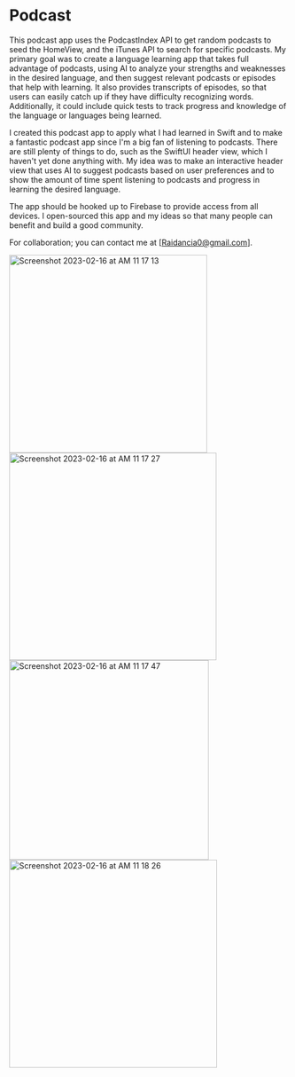# Podcast

This podcast app uses the PodcastIndex API to get random podcasts to seed the HomeView, and the iTunes API to search for specific podcasts. My primary goal was to create a language learning app that takes full advantage of podcasts, using AI to analyze your strengths and weaknesses in the desired language, and then suggest relevant podcasts or episodes that help with learning. It also provides transcripts of episodes, so that users can easily catch up if they have difficulty recognizing words. Additionally, it could include quick tests to track progress and knowledge of the language or languages being learned.

I created this podcast app to apply what I had learned in Swift and to make a fantastic podcast app since I'm a big fan of listening to podcasts. There are still plenty of things to do, such as the SwiftUI header view, which I haven't yet done anything with. My idea was to make an interactive header view that uses AI to suggest podcasts based on user preferences and to show the amount of time spent listening to podcasts and progress in learning the desired language.

The app should be hooked up to Firebase to provide access from all devices. I open-sourced this app and my ideas so that many people can benefit and build a good community.

For collaboration; you can contact me at [Raidancia0@gmail.com].










<img width="357" alt="Screenshot 2023-02-16 at AM 11 17 13" src="https://user-images.githubusercontent.com/92235772/219337353-a8b09448-09a7-48b7-b5a3-24e61625aba1.png">
<img width="374" alt="Screenshot 2023-02-16 at AM 11 17 27" src="https://user-images.githubusercontent.com/92235772/219337371-8455ca19-33c5-472b-b6a3-158c34d887a8.png">
<img width="360" alt="Screenshot 2023-02-16 at AM 11 17 47" src="https://user-images.githubusercontent.com/92235772/219337382-be662f0f-c1e5-4d4a-b9b0-f50605644e94.png">
<img width="375" alt="Screenshot 2023-02-16 at AM 11 18 26" src="https://user-images.githubusercontent.com/92235772/219337392-62c7e837-e001-4b04-a9ea-f3594b7477a0.png">
